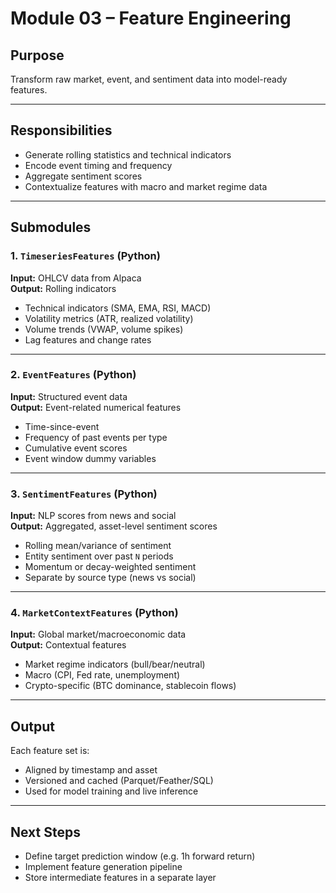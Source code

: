 # Module 03 – Feature Engineering

## Purpose
Transform raw market, event, and sentiment data into model-ready features.

---

## Responsibilities

- Generate rolling statistics and technical indicators
- Encode event timing and frequency
- Aggregate sentiment scores
- Contextualize features with macro and market regime data

---

## Submodules

### 1. `TimeseriesFeatures` (Python)
**Input:** OHLCV data from Alpaca  
**Output:** Rolling indicators

- Technical indicators (SMA, EMA, RSI, MACD)
- Volatility metrics (ATR, realized volatility)
- Volume trends (VWAP, volume spikes)
- Lag features and change rates

---

### 2. `EventFeatures` (Python)
**Input:** Structured event data  
**Output:** Event-related numerical features

- Time-since-event
- Frequency of past events per type
- Cumulative event scores
- Event window dummy variables

---

### 3. `SentimentFeatures` (Python)
**Input:** NLP scores from news and social  
**Output:** Aggregated, asset-level sentiment scores

- Rolling mean/variance of sentiment
- Entity sentiment over past `N` periods
- Momentum or decay-weighted sentiment
- Separate by source type (news vs social)

---

### 4. `MarketContextFeatures` (Python)
**Input:** Global market/macroeconomic data  
**Output:** Contextual features

- Market regime indicators (bull/bear/neutral)
- Macro (CPI, Fed rate, unemployment)
- Crypto-specific (BTC dominance, stablecoin flows)

---

## Output

Each feature set is:
- Aligned by timestamp and asset
- Versioned and cached (Parquet/Feather/SQL)
- Used for model training and live inference

---

## Next Steps

- Define target prediction window (e.g. 1h forward return)
- Implement feature generation pipeline
- Store intermediate features in a separate layer

